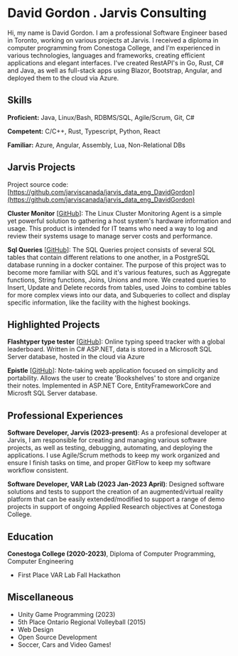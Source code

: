 # David Gordon . Jarvis Consulting

Hi, my name is David Gordon. I am a professional Software Engineer based in Toronto, working on various projects at Jarvis. I received a diploma in computer programming from Conestoga College, and I'm experienced in various technologies, languages and frameworks, creating efficient applications and elegant interfaces. I've created RestAPI's in Go, Rust, C# and Java, as well as full-stack apps using Blazor, Bootstrap, Angular, and deployed them to the cloud via Azure.

## Skills

**Proficient:** Java, Linux/Bash, RDBMS/SQL, Agile/Scrum, Git, C#

**Competent:** C/C++, Rust, Typescript, Python, React

**Familiar:** Azure, Angular, Assembly, Lua, Non-Relational DBs

## Jarvis Projects

Project source code: [https://github.com/jarviscanada/jarvis_data_eng_DavidGordon](https://github.com/jarviscanada/jarvis_data_eng_DavidGordon)


**Cluster Monitor** [[GitHub](https://github.com/jarviscanada/jarvis_data_eng_DavidGordon/tree/master/linux_sql)]: The Linux Cluster Monitoring Agent is a simple yet powerful solution to gathering a host system's hardware information and usage. This product is intended for IT teams who need a way to log and review their systems usage to manage server costs and performance.

**Sql Queries** [[GitHub](https://github.com/jarviscanada/jarvis_data_eng_DavidGordon/tree/master/sql)]: The SQL Queries project consists of several SQL tables that contain different relations to one another, in a PostgreSQL database running in a docker container. The purpose of this project was to become more familiar with SQL and it's various features, such as Aggregate functions, String functions, Joins, Unions and more. We created queries to Insert, Update and Delete records from tables, used Joins to combine tables for more complex views into our data, and Subqueries to collect and display specific information, like the facility with the highest bookings.


## Highlighted Projects
**Flashtyper type tester** [[GitHub](https://github.com/davidgordon12/FlashTyper-MVC)]: Online typing speed tracker with a global leaderboard. Written in C# ASP.NET, data is stored in a Microsoft SQL Server database, hosted in the cloud via Azure

**Epistle** [[GitHub](https://github.com/davidgordon12/epistle)]: Note-taking web application focused on simplicity and portability. Allows the user to create 'Bookshelves' to store and organize their notes. Implemented in ASP.NET Core, EntityFrameworkCore and Microsft SQL Server database.


## Professional Experiences

**Software Developer, Jarvis (2023-present)**: As a profesional developer at Jarvis, I am responsible for creating and managing various software projects, as well as testing, debugging, automating, and deploying the applications. I use Agile/Scrum methods to keep my work organized and ensure I finish tasks on time, and proper GitFlow to keep my software workflow consistent.

**Software Developer, VAR Lab (2023 Jan-2023 April)**: Designed software solutions and tests to support the creation of an augmented/virtual reality platform that can be easily extended/modified to support a range of demo projects in support of ongoing Applied Research objectives at Conestoga College.


## Education
**Conestoga College (2020-2023)**, Diploma of Computer Programming, Computer Engineering
- First Place VAR Lab Fall Hackathon


## Miscellaneous
- Unity Game Programming (2023)
- 5th Place Ontario Regional Volleyball (2015)
- Web Design
- Open Source Development
- Soccer, Cars and Video Games!